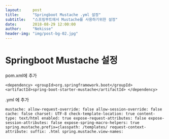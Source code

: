 ```yaml
---
layout:     post
title:      "Springboot Mustache .yml 설정"
subtitle:   "스프링부트에서 Mustache를 사용하기위한 설정"
date:       2018-08-29 12:00:00
author:     "Nekisse"
header-img: "img/post-bg-02.jpg"
---
```


# Springboot Mustache 설정

pom.xml에 추가

`
<dependency>
		<groupId>org.springframework.boot</groupId>
        	<artifactId>spring-boot-starter-mustache</artifactId>
</dependency>
`



.yml 에 추가



`
  mustache:
     allow-request-override: false
     allow-session-override: false
     cache: false
     charset: UTF-8
     check-template-location: true
     content-type: text/html
     enabled: true
     expose-request-attributes: false
     expose-session-attributes: false
     expose-spring-macro-helpers: true
     spring.mustache.prefix=classpath: /templates/
     request-context-attribute:
     suffix: .html
     spring.mustache.view-names:
`

​
